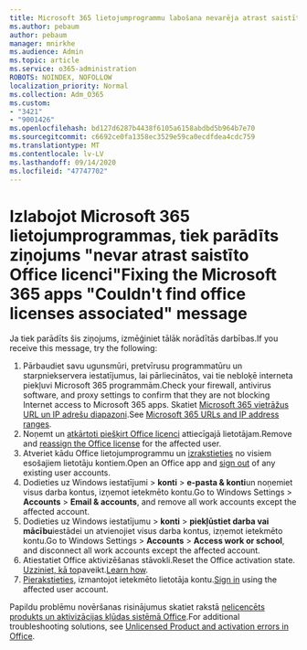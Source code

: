 ```yaml
---
title: Microsoft 365 lietojumprogrammu labošana nevarēja atrast saistīto ziņojumu ar Office licencēm
ms.author: pebaum
author: pebaum
manager: mnirkhe
ms.audience: Admin
ms.topic: article
ms.service: o365-administration
ROBOTS: NOINDEX, NOFOLLOW
localization_priority: Normal
ms.collection: Adm_O365
ms.custom:
- "3421"
- "9001426"
ms.openlocfilehash: bd127d6287b4438f6105a6158abdbd5b964b7e70
ms.sourcegitcommit: c6692ce0fa1358ec3529e59ca0ecdfdea4cdc759
ms.translationtype: MT
ms.contentlocale: lv-LV
ms.lasthandoff: 09/14/2020
ms.locfileid: "47747702"
---
```

# <a name="fixing-the-microsoft-365-apps-couldnt-find-office-licenses-associated-message"></a><span data-ttu-id="1b840-102">Izlabojot Microsoft 365 lietojumprogrammas, tiek parādīts ziņojums "nevar atrast saistīto Office licenci"</span><span class="sxs-lookup"><span data-stu-id="1b840-102">Fixing the Microsoft 365 apps "Couldn't find office licenses associated" message</span></span>

<span data-ttu-id="1b840-103">Ja tiek parādīts šis ziņojums, izmēģiniet tālāk norādītās darbības.</span><span class="sxs-lookup"><span data-stu-id="1b840-103">If you receive this message, try the following:</span></span>

1. <span data-ttu-id="1b840-104">Pārbaudiet savu ugunsmūri, pretvīrusu programmatūru un starpniekservera iestatījumus, lai pārliecinātos, vai tie nebloķē interneta piekļuvi Microsoft 365 programmām.</span><span class="sxs-lookup"><span data-stu-id="1b840-104">Check your firewall, antivirus software, and proxy settings to confirm that they are not blocking Internet access to Microsoft 365 apps.</span></span> <span data-ttu-id="1b840-105">Skatiet [Microsoft 365 vietrāžus URL un IP adrešu diapazoni](https://docs.microsoft.com/office365/enterprise/urls-and-ip-address-ranges).</span><span class="sxs-lookup"><span data-stu-id="1b840-105">See [Microsoft 365 URLs and IP address ranges](https://docs.microsoft.com/office365/enterprise/urls-and-ip-address-ranges).</span></span>
2. <span data-ttu-id="1b840-106">Noņemt un [atkārtoti piešķirt Office licenci](https://docs.microsoft.com/microsoft-365/admin/manage/assign-licenses-to-users) attiecīgajā lietotājam.</span><span class="sxs-lookup"><span data-stu-id="1b840-106">Remove and [reassign the Office license](https://docs.microsoft.com/microsoft-365/admin/manage/assign-licenses-to-users) for the affected user.</span></span> 
3. <span data-ttu-id="1b840-107">Atveriet kādu Office lietojumprogrammu un [izrakstieties](https://support.office.com/article/5a20dc11-47e9-4b6f-945d-478cb6d92071) no visiem esošajiem lietotāju kontiem.</span><span class="sxs-lookup"><span data-stu-id="1b840-107">Open an Office app and [sign out](https://support.office.com/article/5a20dc11-47e9-4b6f-945d-478cb6d92071) of any existing user accounts.</span></span>
4. <span data-ttu-id="1b840-108">Dodieties uz Windows iestatījumi > **konti**  >  **e-pasta & konti**un noņemiet visus darba kontus, izņemot ietekmēto kontu.</span><span class="sxs-lookup"><span data-stu-id="1b840-108">Go to Windows Settings > **Accounts** > **Email & accounts**, and remove all work accounts except the affected account.</span></span>
5. <span data-ttu-id="1b840-109">Dodieties uz Windows iestatījumu > **konti**  >  **piekļūstiet darba vai mācību**iestādei un atvienojiet visus darba kontus, izņemot ietekmēto kontu.</span><span class="sxs-lookup"><span data-stu-id="1b840-109">Go to Windows Settings > **Accounts** > **Access work or school**, and disconnect all work accounts except the affected account.</span></span>
6. <span data-ttu-id="1b840-110">Atiestatiet Office aktivizēšanas stāvokli.</span><span class="sxs-lookup"><span data-stu-id="1b840-110">Reset the Office activation state.</span></span> <span data-ttu-id="1b840-111">[Uzziniet, kā to](https://docs.microsoft.com/office365/troubleshoot/activation/reset-office-365-proplus-activation-state)paveikt.</span><span class="sxs-lookup"><span data-stu-id="1b840-111">[Learn how](https://docs.microsoft.com/office365/troubleshoot/activation/reset-office-365-proplus-activation-state).</span></span>
7. <span data-ttu-id="1b840-112">[Pierakstieties,](https://support.office.com/article/628ea040-f265-49de-b986-be09c3ebf8a9) izmantojot ietekmēto lietotāja kontu.</span><span class="sxs-lookup"><span data-stu-id="1b840-112">[Sign in](https://support.office.com/article/628ea040-f265-49de-b986-be09c3ebf8a9) using the affected user account.</span></span>

<span data-ttu-id="1b840-113">Papildu problēmu novēršanas risinājumus skatiet rakstā [nelicencēts produkts un aktivizācijas kļūdas sistēmā Office](https://support.office.com/Article/0d23d3c0-c19c-4b2f-9845-5344fedc4380).</span><span class="sxs-lookup"><span data-stu-id="1b840-113">For additional troubleshooting solutions, see [Unlicensed Product and activation errors in Office](https://support.office.com/Article/0d23d3c0-c19c-4b2f-9845-5344fedc4380).</span></span>